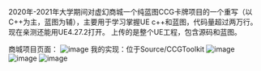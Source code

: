 
2020年-2021年大学期间对虚幻商城一个纯蓝图CCG卡牌项目的一个重写（以C++为主，蓝图为辅），主要用于学习掌握UE c++和蓝图，代码量超过两万行。
现在亲测还能用UE4.27.2打开。
上传的是整个UE工程，包含源码和蓝图。

商城项目页面：
![image](https://github.com/user-attachments/assets/a1ff0b82-359d-4840-a2cc-b391db67083f)
我的实现：位于Source/CCGToolkit
![image](https://github.com/user-attachments/assets/8b4c1b15-0805-4399-a5a9-671a2e40facb)
![image](https://github.com/user-attachments/assets/71ed57e1-4227-4e14-80ef-20e52964b272)
![image](https://github.com/user-attachments/assets/fc373689-65aa-416f-abba-98a72c7669c8)
